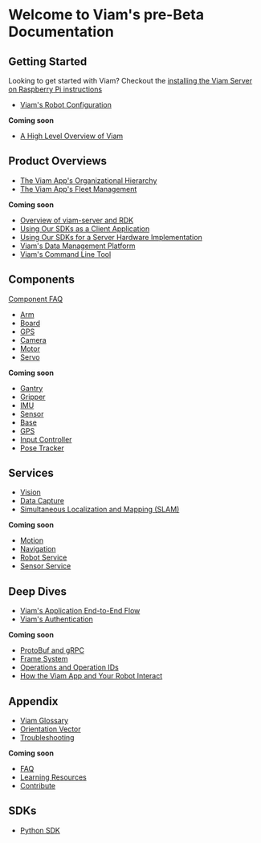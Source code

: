 # Welcome to Viam's pre-Beta Documentation

## Getting Started
Looking to get started with Viam? Checkout the [installing the Viam Server on Raspberry Pi instructions](getting-started/installation.md)

- [Viam's Robot Configuration](getting-started/robot-config.md)

**Coming soon**

- [A High Level Overview of Viam](getting-started/high-level-overview.md)

## Product Overviews
- [The Viam App's Organizational Hierarchy](product-overviews/organization-management.md)
- [The Viam App's Fleet Management](product-overviews/fleet-management.md)

**Coming soon**

- [Overview of viam-server and RDK](product-overviews/RDK.md)
- [Using Our SDKs as a Client Application](product-overviews/SDK-as-client.md)
- [Using Our SDKs for a Server Hardware Implementation](product-overviews/SDK-as-server.md)
- [Viam's Data Management Platform](product-overviews/data-management.md)
- [Viam's Command Line Tool](product-overviews/CLI.md)

## Components
[Component FAQ](components/component-faq.md)

- [Arm](components/arm.md)
- [Board](components/board.md)
- [GPS](components/gps.md)
- [Camera](components/camera.md)
- [Motor](components/motor.md)
- [Servo](components/servo.md)

**Coming soon**

- [Gantry](components/gantry.md)
- [Gripper](components/gripper.md)
- [IMU](components/imu.md)
- [Sensor](components/sensor.md)
- [Base](components/base.md)
- [GPS](components/gps.md)
- [Input Controller](components/input-controller.md)
- [Pose Tracker](components/pose-tracker.md)

## Services
- [Vision](services/vision.md)
- [Data Capture](services/data-capture.md)
- [Simultaneous Localization and Mapping (SLAM)](services/slam.md)  


**Coming soon**

- [Motion](services/motion.md)
- [Navigation](services/navigation.md)
- [Robot Service](services/robot-service.md)
- [Sensor Service](services/sensor.md)


## Deep Dives
- [Viam's Application End-to-End Flow](deeper-dive/robot-to-robot-comms.md)
- [Viam's Authentication](deeper-dive/security.md)

**Coming soon**

- [ProtoBuf and gRPC](deeper-dive/architecture-and-protobuf.md)
- [Frame System](deeper-dive/frame-system.md)
- [Operations and Operation IDs](deeper-dive/operations.md)
- [How the Viam App and Your Robot Interact](deeper-dive/robot-to-cloud-comms.md)

## Appendix
- [Viam Glossary](appendix/glossary.md)
- [Orientation Vector](appendix/orientation-vector.md)
- [Troubleshooting](appendix/troubleshooting.md)

**Coming soon**

- [FAQ](appendix/faq.md)
- [Learning Resources](appendix/learning-resources.md)
- [Contribute](appendix/contribute.md)

## SDKs
- [Python SDK](https://python.viam.dev/)
